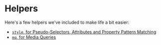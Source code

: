 # Helpers

Here's a few helpers we've included to make life a bit easier:

- [`style`, for Pseudo-Selectors, Attributes and Property Pattern Matching](./helpers/style.md)
- [`mq`, for Media Queries](./helpers/mq.md)
